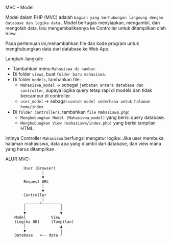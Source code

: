 MVC – Model

Model dalam PHP (MVC) adalah `bagian yang berhubungan langsung dengan database dan logika data.`
Model bertugas menyiapkan, mengambil, dan mengolah data, lalu mengembalikannya ke Controller untuk ditampilkan oleh View.

Pada pertemuan ini,menambahkan file dan kode program untuk menghubungkan data dari database ke Web App.

Langkah-langkah:
- Tambahkan menu `Mahasiswa di navbar`.
- Di folder `views`, buat `folder baru mahasiswa`.
- Di folder `models`, tambahkan file:
    - `Mahasiswa_model` → sebagai `jembatan antara database dan controller`, supaya logika query tetap rapi di models dan tidak bercampur di controller.
    - `user_model` → sebagai `contoh model sederhana untuk halaman home/index`.
- Di `folder controllers`, tambahkan `file Mahasiswa.php`:
    - `Menghubungkan Model (Mahasiswa_model)` yang berisi query database.
    - `Menghubungkan View (mahasiswa/index.php)` yang berisi tampilan HTML.

Intinya
Controller `Mahasiswa` berfungsi mengatur logika:
Jika user membuka halaman mahasiswa, data apa yang diambil dari database, dan view mana yang harus ditampilkan.

ALUR MVC:

            User (Browser)
                    │
                    ▼
            Request URL
                    │
                    ▼
            Controller
                    │
            ┌──────┴────────┐
            │               │
            ▼               ▼
        Model           View
        (Logika DB)     (Tampilan)
            │               ▲
            ▼               │
        Database   <── data ┘
